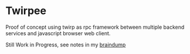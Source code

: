 # Twirpee

Proof of concept using twirp as rpc framework between multiple backend services and javascript browser web client.

Still Work in Progress, see notes in my [braindump](https://braindump.wayanjimmy.xyz/notes/20210811091303-twirp_rpc_framework/)

